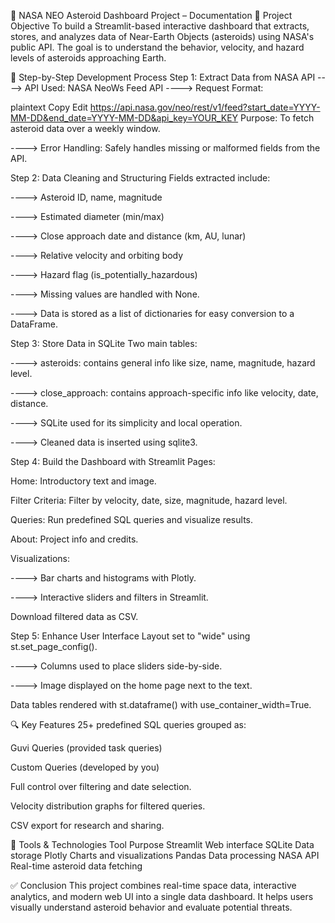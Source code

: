 🚀 NASA NEO Asteroid Dashboard Project – Documentation
🔰 Project Objective
To build a Streamlit-based interactive dashboard that extracts, stores, and analyzes data of Near-Earth Objects (asteroids) using NASA's public API. The goal is to understand the behavior, velocity, and hazard levels of asteroids approaching Earth.

🧱 Step-by-Step Development Process
Step 1: Extract Data from NASA API
----> API Used: NASA NeoWs Feed API
----> Request Format:

plaintext
Copy
Edit
https://api.nasa.gov/neo/rest/v1/feed?start_date=YYYY-MM-DD&end_date=YYYY-MM-DD&api_key=YOUR_KEY
Purpose: To fetch asteroid data over a weekly window.

----> Error Handling: Safely handles missing or malformed fields from the API.

Step 2: Data Cleaning and Structuring
Fields extracted include:

----> Asteroid ID, name, magnitude

----> Estimated diameter (min/max)

----> Close approach date and distance (km, AU, lunar)

----> Relative velocity and orbiting body

----> Hazard flag (is_potentially_hazardous)

----> Missing values are handled with None.

----> Data is stored as a list of dictionaries for easy conversion to a DataFrame.

Step 3: Store Data in SQLite
Two main tables:

----> asteroids: contains general info like size, name, magnitude, hazard level.

----> close_approach: contains approach-specific info like velocity, date, distance.

----> SQLite used for its simplicity and local operation.

----> Cleaned data is inserted using sqlite3.

Step 4: Build the Dashboard with Streamlit
Pages:

Home: Introductory text and image.

Filter Criteria: Filter by velocity, date, size, magnitude, hazard level.

Queries: Run predefined SQL queries and visualize results.

About: Project info and credits.

Visualizations:

----> Bar charts and histograms with Plotly.

----> Interactive sliders and filters in Streamlit.

Download filtered data as CSV.

Step 5: Enhance User Interface
Layout set to "wide" using st.set_page_config().

----> Columns used to place sliders side-by-side.

----> Image displayed on the home page next to the text.

Data tables rendered with st.dataframe() with use_container_width=True.

🔍 Key Features
25+ predefined SQL queries grouped as:

Guvi Queries (provided task queries)

Custom Queries (developed by you)

Full control over filtering and date selection.

Velocity distribution graphs for filtered queries.

CSV export for research and sharing.

🧪 Tools & Technologies
Tool	Purpose
Streamlit	Web interface
SQLite	Data storage
Plotly	Charts and visualizations
Pandas	Data processing
NASA API	Real-time asteroid data fetching

✅ Conclusion
This project combines real-time space data, interactive analytics, and modern web UI into a single data dashboard. It helps users visually understand asteroid behavior and evaluate potential threats.
